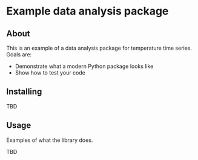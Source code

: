 # Example data analysis package

## About

This is an example of a data analysis package for temperature time series. Goals are:

* Demonstrate what a modern Python package looks like
* Show how to test your code

## Installing

TBD

## Usage

Examples of what the library does.

TBD
